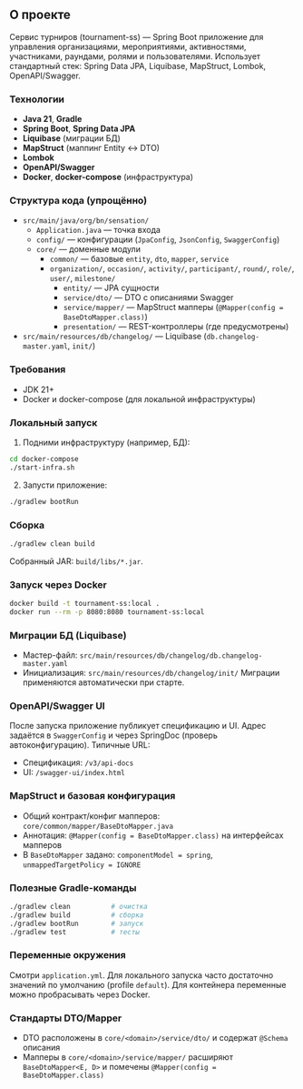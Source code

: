 ## О проекте

Сервис турниров (tournament-ss) — Spring Boot приложение для управления организациями, мероприятиями, активностями, участниками, раундами, ролями и пользователями. Использует стандартный стек: Spring Data JPA, Liquibase, MapStruct, Lombok, OpenAPI/Swagger.

### Технологии
- **Java 21**, **Gradle**
- **Spring Boot**, **Spring Data JPA**
- **Liquibase** (миграции БД)
- **MapStruct** (маппинг Entity ↔ DTO)
- **Lombok**
- **OpenAPI/Swagger**
- **Docker**, **docker-compose** (инфраструктура)

### Структура кода (упрощённо)
- `src/main/java/org/bn/sensation/`
  - `Application.java` — точка входа
  - `config/` — конфигурации (`JpaConfig`, `JsonConfig`, `SwaggerConfig`)
  - `core/` — доменные модули
    - `common/` — базовые `entity`, `dto`, `mapper`, `service`
    - `organization/`, `occasion/`, `activity/`, `participant/`, `round/`, `role/`, `user/`, `milestone/`
      - `entity/` — JPA сущности
      - `service/dto/` — DTO с описаниями Swagger
      - `service/mapper/` — MapStruct мапперы (`@Mapper(config = BaseDtoMapper.class)`)
      - `presentation/` — REST-контроллеры (где предусмотрены)
- `src/main/resources/db/changelog/` — Liquibase (`db.changelog-master.yaml`, `init/`)

### Требования
- JDK 21+
- Docker и docker-compose (для локальной инфраструктуры)

### Локальный запуск
1. Подними инфраструктуру (например, БД):
```bash
cd docker-compose
./start-infra.sh
```
2. Запусти приложение:
```bash
./gradlew bootRun
```

### Сборка
```bash
./gradlew clean build
```
Собранный JAR: `build/libs/*.jar`.

### Запуск через Docker
```bash
docker build -t tournament-ss:local .
docker run --rm -p 8080:8080 tournament-ss:local
```

### Миграции БД (Liquibase)
- Мастер-файл: `src/main/resources/db/changelog/db.changelog-master.yaml`
- Инициализация: `src/main/resources/db/changelog/init/`
Миграции применяются автоматически при старте.

### OpenAPI/Swagger UI
После запуска приложение публикует спецификацию и UI. Адрес задаётся в `SwaggerConfig` и через SpringDoc (проверь автоконфигурацию). Типичные URL:
- Спецификация: `/v3/api-docs`
- UI: `/swagger-ui/index.html`

### MapStruct и базовая конфигурация
- Общий контракт/конфиг мапперов: `core/common/mapper/BaseDtoMapper.java`
- Аннотация: `@Mapper(config = BaseDtoMapper.class)` на интерфейсах мапперов
- В `BaseDtoMapper` задано: `componentModel = spring`, `unmappedTargetPolicy = IGNORE`

### Полезные Gradle-команды
```bash
./gradlew clean          # очистка
./gradlew build          # сборка
./gradlew bootRun        # запуск
./gradlew test           # тесты
```

### Переменные окружения
Смотри `application.yml`. Для локального запуска часто достаточно значений по умолчанию (profile `default`). Для контейнера переменные можно пробрасывать через Docker.

### Стандарты DTO/Mapper
- DTO расположены в `core/<domain>/service/dto/` и содержат `@Schema` описания
- Мапперы в `core/<domain>/service/mapper/` расширяют `BaseDtoMapper<E, D>` и помечены `@Mapper(config = BaseDtoMapper.class)`
